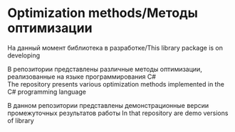 # Optimization methods/Методы оптимизации

На данный момент библиотека в разработке/This library package is on developing

В репозитории представлены различные методы оптимизации, реализованные на языке программирования C#\
The repository presents various optimization methods implemented in the C# programming language

В данном репозитории представлены демонстрационные версии промежуточных результатов работы
In that repository are demo versions of library
